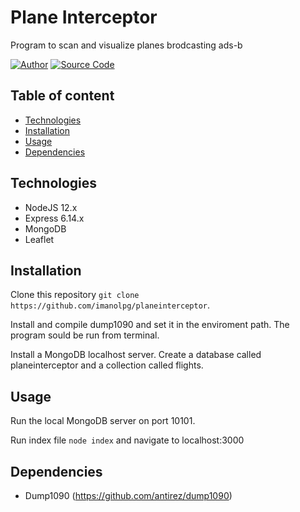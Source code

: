 # Plane Interceptor

Program to scan and visualize planes brodcasting ads-b

[![Author](http://img.shields.io/badge/author-imanolpg-blue.svg)](https://github.com/imanolpg)
[![Source Code](http://img.shields.io/badge/source-imanolpg/planeinterceptor-green.svg)](https://github.com/imanolpg/planeinterceptor)

## Table of content

* [Technologies](#technologies)
* [Installation](#Installation)
* [Usage](#Usage)
* [Dependencies](#Dependencies)

## Technologies
- NodeJS 12.x
- Express 6.14.x
- MongoDB
- Leaflet

## Installation

Clone this repository ```git clone https://github.com/imanolpg/planeinterceptor```.

Install and compile dump1090 and set it in the enviroment path. The program sould be run from terminal.

Install a MongoDB localhost server. Create a database called planeinterceptor and a collection called flights. 

## Usage

Run the local MongoDB server on port 10101.

Run index file ```node index``` and navigate to localhost:3000 


## Dependencies
- Dump1090 (https://github.com/antirez/dump1090)
